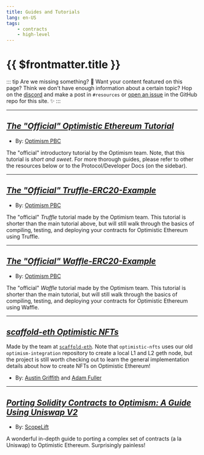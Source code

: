 ```yaml
---
title: Guides and Tutorials
lang: en-US
tags:
    - contracts
    - high-level
---
```


# {{ $frontmatter.title }}

::: tip Are we missing something? 🧐
Want your content featured on this page?
Think we don't have enough information about a certain topic?
Hop on the [discord](https://discord.gg/5TaAXGn2D8) and make a post in `#resources` or [open an issue](https://github.com/ethereum-optimism/community-hub/issues) in the GitHub repo for this site. ✨
:::

---
## [*The "Official" Optimistic Ethereum Tutorial*](https://github.com/ethereum-optimism/optimism-tutorial/blob/main/README.md)

* By: [Optimism PBC](https://optimism.io)

The "official" introductory tutorial by the Optimism team.
Note, that this tutorial is _short and sweet_.
For more thorough guides, please refer to other the resources below or to the Protocol/Developer Docs (on the sidebar).

---
## [*The "Official" Truffle-ERC20-Example*](https://github.com/ethereum-optimism/Truffle-ERC20-Example/blob/main/README.md)

* By: [Optimism PBC](https://optimism.io)

The "official" _Truffle_ tutorial made by the Optimism team.
This tutorial is shorter than the main tutorial above, but will still walk through the basics of compiling, testing, and deploying your contracts for Optimistic Ethereum using Truffle.

---
## [*The "Official" Waffle-ERC20-Example*](https://github.com/ethereum-optimism/Waffle-ERC20-Example/blob/main/README.md)

* By: [Optimism PBC](https://optimism.io)

The "official" _Waffle_ tutorial made by the Optimism team.
This tutorial is shorter than the main tutorial, but will still walk through the basics of compiling, testing, and deploying your contracts for Optimistic Ethereum using Waffle.

---
## [*scaffold-eth Optimistic NFTs*](https://github.com/austintgriffith/scaffold-eth/tree/optimistic-nfts)

Made by the team at [`scaffold-eth`](https://github.com/austintgriffith/scaffold-eth).
Note that `optimistic-nfts` uses our old `optimism-integration` repository to create a local L1 and L2 geth node, but the project is still worth checking out to learn the general implementation details about how to create NFTs on Optimistic Ethereum!

* By: [Austin Griffith](https://github.com/austintgriffith/scaffold-eth/commits?author=austintgriffith) and [Adam Fuller](https://github.com/austintgriffith/scaffold-eth/commits?author=azf20)

---
## [*Porting Solidity Contracts to Optimism: A Guide Using Uniswap V2*](https://hackmd.io/@scopelift/Hy853dTsP)

* By: [ScopeLift](https://www.scopelift.co/)

A wonderful in-depth guide to porting a complex set of contracts (a la Uniswap) to Optimistic Ethereum.
Surprisingly painless!
